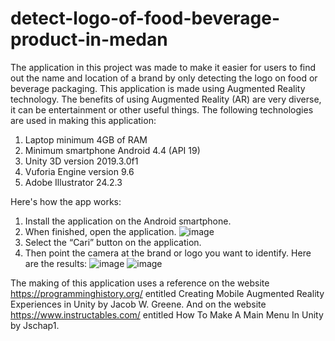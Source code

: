 # detect-logo-of-food-beverage-product-in-medan
The application in this project was made to make it easier for users to find out the name and location of a brand by only detecting the logo on food or beverage packaging. This application is made using Augmented Reality technology. The benefits of using Augmented Reality (AR) are very diverse, it can be entertainment or other useful things.
The following technologies are used in making this application:
1. Laptop minimum 4GB of RAM
2. Minimum smartphone Android 4.4 (API 19)
3. Unity 3D version 2019.3.0f1
4. Vuforia Engine version 9.6
5. Adobe Illustrator 24.2.3

Here's how the app works:
1. Install the application on the Android smartphone.
2. When finished, open the application.
![image](https://user-images.githubusercontent.com/77670162/228140233-ff702fdd-1173-4314-a6e2-49dc02039f82.png)
3. Select the “Cari” button on the application.
4. Then point the camera at the brand or logo you want to identify. Here are the results:
![image](https://user-images.githubusercontent.com/77670162/228140304-6aae8bd8-25e7-4695-94fb-5934d75f16a9.png)
![image](https://user-images.githubusercontent.com/77670162/228140320-803db541-260e-47e5-a21f-ef8733f59c85.png)

The making of this application uses a reference on the website https://programminghistory.org/ entitled Creating Mobile Augmented Reality Experiences in Unity by Jacob W. Greene. And on the website https://www.instructables.com/ entitled How To Make A Main Menu In Unity by Jschap1.
